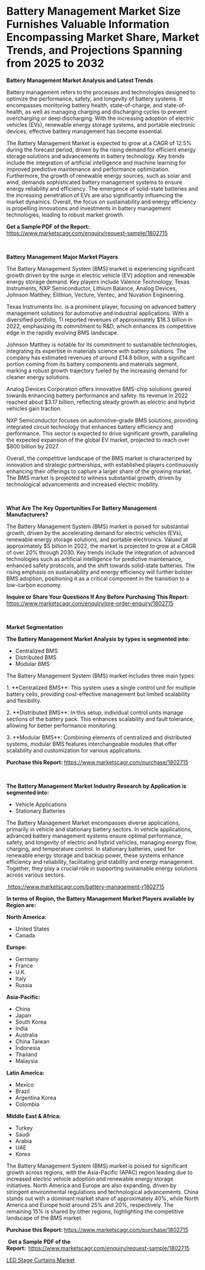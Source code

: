 <p><h1>Battery Management Market Size Furnishes Valuable Information Encompassing Market Share, Market Trends, and Projections Spanning from 2025 to 2032</h1></p><p><strong>Battery Management Market Analysis and Latest Trends</strong></p>
<p><p>Battery management refers to the processes and technologies designed to optimize the performance, safety, and longevity of battery systems. It encompasses monitoring battery health, state-of-charge, and state-of-health, as well as managing charging and discharging cycles to prevent overcharging or deep discharging. With the increasing adoption of electric vehicles (EVs), renewable energy storage systems, and portable electronic devices, effective battery management has become essential.</p><p>The Battery Management Market is expected to grow at a CAGR of 12.5% during the forecast period, driven by the rising demand for efficient energy storage solutions and advancements in battery technology. Key trends include the integration of artificial intelligence and machine learning for improved predictive maintenance and performance optimization. Furthermore, the growth of renewable energy sources, such as solar and wind, demands sophisticated battery management systems to ensure energy reliability and efficiency. The emergence of solid-state batteries and the increasing penetration of EVs are also significantly influencing the market dynamics. Overall, the focus on sustainability and energy efficiency is propelling innovations and investments in battery management technologies, leading to robust market growth.</p></p>
<p><strong>Get a Sample PDF of the Report:&nbsp;</strong> <a href="https://www.marketscagr.com/enquiry/request-sample/1802715?utm_campaign=2467&utm_medium=2&utm_source=Github&utm_content=ia&utm_term=06042025&utm_id=battery-management">https://www.marketscagr.com/enquiry/request-sample/1802715</a></p>
<p>&nbsp;</p>
<p><strong>Battery Management Major Market Players</strong></p>
<p><p>The Battery Management System (BMS) market is experiencing significant growth driven by the surge in electric vehicle (EV) adoption and renewable energy storage demand. Key players include Valence Technology, Texas Instruments, NXP Semiconductor, Lithium Balance, Analog Devices, Johnson Matthey, Elithion, Vecture, Ventec, and Nuvation Engineering.</p><p>Texas Instruments Inc. is a prominent player, focusing on advanced battery management solutions for automotive and industrial applications. With a diversified portfolio, TI reported revenues of approximately $18.3 billion in 2022, emphasizing its commitment to R&D, which enhances its competitive edge in the rapidly evolving BMS landscape.</p><p>Johnson Matthey is notable for its commitment to sustainable technologies, integrating its expertise in materials science with battery solutions. The company has estimated revenues of around £14.8 billion, with a significant portion coming from its battery components and materials segment, marking a robust growth trajectory fueled by the increasing demand for cleaner energy solutions.</p><p>Analog Devices Corporation offers innovative BMS-chip solutions geared towards enhancing battery performance and safety. Its revenue in 2022 reached about $3.17 billion, reflecting steady growth as electric and hybrid vehicles gain traction.</p><p>NXP Semiconductor focuses on automotive-grade BMS solutions, providing integrated circuit technology that enhances battery efficiency and performance. This sector is expected to drive significant growth, paralleling the expected expansion of the global EV market, projected to reach over $800 billion by 2027.</p><p>Overall, the competitive landscape of the BMS market is characterized by innovation and strategic partnerships, with established players continuously enhancing their offerings to capture a larger share of the growing market. The BMS market is projected to witness substantial growth, driven by technological advancements and increased electric mobility.</p></p>
<p>&nbsp;</p>
<p><strong>What Are The Key Opportunities For Battery Management Manufacturers?</strong></p>
<p><p>The Battery Management System (BMS) market is poised for substantial growth, driven by the accelerating demand for electric vehicles (EVs), renewable energy storage solutions, and portable electronics. Valued at approximately $5 billion in 2022, the market is projected to grow at a CAGR of over 20% through 2030. Key trends include the integration of advanced technologies such as artificial intelligence for predictive maintenance, enhanced safety protocols, and the shift towards solid-state batteries. The rising emphasis on sustainability and energy efficiency will further bolster BMS adoption, positioning it as a critical component in the transition to a low-carbon economy.</p></p>
<p><strong>Inquire or Share Your Questions If Any Before Purchasing This Report:</strong> <a href="https://www.marketscagr.com/enquiry/pre-order-enquiry/1802715?utm_campaign=2467&utm_medium=2&utm_source=Github&utm_content=ia&utm_term=06042025&utm_id=battery-management">https://www.marketscagr.com/enquiry/pre-order-enquiry/1802715</a></p>
<p>&nbsp;</p>
<p><strong>Market Segmentation</strong></p>
<p><strong>The Battery Management Market Analysis by types is segmented into:</strong></p>
<p><ul><li>Centralized BMS</li><li>Distributed BMS</li><li>Modular BMS</li></ul></p>
<p><p>The Battery Management System (BMS) market includes three main types: </p><p>1. **Centralized BMS**: This system uses a single control unit for multiple battery cells, providing cost-effective management but limited scalability and flexibility.</p><p>2. **Distributed BMS**: In this setup, individual control units manage sections of the battery pack. This enhances scalability and fault tolerance, allowing for better performance monitoring.</p><p>3. **Modular BMS**: Combining elements of centralized and distributed systems, modular BMS features interchangeable modules that offer scalability and customization for various applications.</p></p>
<p><strong>Purchase this Report:&nbsp;</strong><a href="https://www.marketscagr.com/purchase/1802715?utm_campaign=2467&utm_medium=2&utm_source=Github&utm_content=ia&utm_term=06042025&utm_id=battery-management">https://www.marketscagr.com/purchase/1802715</a></p>
<p>&nbsp;</p>
<p><strong>The Battery Management Market Industry Research by Application is segmented into:</strong></p>
<p><ul><li>Vehicle Applications</li><li>Stationary Batteries</li></ul></p>
<p><p>The Battery Management Market encompasses diverse applications, primarily in vehicle and stationary battery sectors. In vehicle applications, advanced battery management systems ensure optimal performance, safety, and longevity of electric and hybrid vehicles, managing energy flow, charging, and temperature control. In stationary batteries, used for renewable energy storage and backup power, these systems enhance efficiency and reliability, facilitating grid stability and energy management. Together, they play a crucial role in supporting sustainable energy solutions across various sectors.</p></p>
<p><a href="https://www.marketscagr.com/battery-management-r1802715?utm_campaign=2467&utm_medium=2&utm_source=Github&utm_content=ia&utm_term=06042025&utm_id=battery-management">&nbsp;https://www.marketscagr.com/battery-management-r1802715</a></p>
<p><strong>In terms of Region, the Battery Management Market Players available by Region are:</strong></p>
<p>
    <p> <strong> North America: </strong>
        <ul>
            <li>United States</li>
            <li>Canada</li>
        </ul>
        </p> 
    <p> <strong> Europe: </strong>
        <ul>
            <li>Germany</li>
            <li>France</li>
            <li>U.K.</li>
            <li>Italy</li>
            <li>Russia</li>
        </ul>
        </p> 
    <p> <strong> Asia-Pacific: </strong>
        <ul>
            <li>China</li>
            <li>Japan</li>
            <li>South Korea</li>
            <li>India</li>
            <li>Australia</li>
            <li>China Taiwan</li>
            <li>Indonesia</li>
            <li>Thailand</li>
            <li>Malaysia</li>
        </ul>
        </p> 
    <p> <strong> Latin America: </strong>
        <ul>
            <li>Mexico</li>
            <li>Brazil</li>
            <li>Argentina Korea</li>
            <li>Colombia</li>
        </ul>
        </p> 
    <p> <strong> Middle East & Africa: </strong>
        <ul>
            <li>Turkey</li>
            <li>Saudi</li>
            <li>Arabia</li>
            <li>UAE</li>
            <li>Korea</li>
        </ul>
    </p>
    </p>
<p><p>The Battery Management System (BMS) market is poised for significant growth across regions, with the Asia-Pacific (APAC) region leading due to increased electric vehicle adoption and renewable energy storage initiatives. North America and Europe are also expanding, driven by stringent environmental regulations and technological advancements. China stands out with a dominant market share of approximately 40%, while North America and Europe hold around 25% and 20%, respectively. The remaining 15% is shared by other regions, highlighting the competitive landscape of the BMS market.</p></p>
<p><strong>Purchase this Report: </strong><a href="https://www.marketscagr.com/purchase/1802715?utm_campaign=2467&utm_medium=2&utm_source=Github&utm_content=ia&utm_term=06042025&utm_id=battery-management">https://www.marketscagr.com/purchase/1802715</a></p>
<p>&nbsp;<strong>Get a Sample PDF of the Report:&nbsp;&nbsp;</strong><a href="https://www.marketscagr.com/enquiry/request-sample/1802715?utm_campaign=2467&utm_medium=2&utm_source=Github&utm_content=ia&utm_term=06042025&utm_id=battery-management">https://www.marketscagr.com/enquiry/request-sample/1802715</a></p>
<p><strong></strong></p>
<p><p><a href="https://github.com/manesros8/Market-Research-Report-List-1/blob/main/led-stage-curtains-market.md?utm_campaign=2467&utm_medium=2&utm_source=Github&utm_content=ia&utm_term=06042025&utm_id=battery-management">LED Stage Curtains Market</a></p></p>